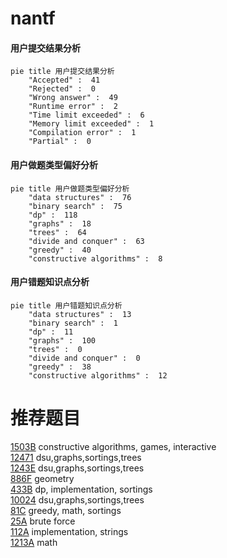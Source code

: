 # nantf

<!-- tabs:start -->



#### **用户提交结果分析**

```mermaid
pie title 用户提交结果分析
    "Accepted" :  41
    "Rejected" :  0
    "Wrong answer" :  49
    "Runtime error" :  2
    "Time limit exceeded" :  6
    "Memory limit exceeded" :  1
    "Compilation error" :  1
    "Partial" :  0
```

#### **用户做题类型偏好分析**

```mermaid
pie title 用户做题类型偏好分析
    "data structures" :  76
    "binary search" :  75
    "dp" :  118
    "graphs" :  18
    "trees" :  64
    "divide and conquer" :  63
    "greedy" :  40
    "constructive algorithms" :  8
```
#### **用户错题知识点分析**

```mermaid
pie title 用户错题知识点分析
    "data structures" :  13
    "binary search" :  1
    "dp" :  11
    "graphs" :  100
    "trees" :  0
    "divide and conquer" :  0
    "greedy" :  38
    "constructive algorithms" :  12
```



<!-- tabs:end -->
# 推荐题目
[1503B](https://codeforces.com/contest/1503/problem/B)		constructive algorithms,
                        games,
                        interactive		  
[12471](https://codeforces.com/contest/1247/problem/1)		dsu,graphs,sortings,trees		  
[1243E](https://codeforces.com/contest/1243/problem/E)		dsu,graphs,sortings,trees		  
[886F](https://codeforces.com/contest/886/problem/F)		geometry		  
[433B](https://codeforces.com/contest/433/problem/B)		dp,
                        implementation,
                        sortings		  
[10024](https://codeforces.com/contest/1002/problem/4)		dsu,graphs,sortings,trees		  
[81C](https://codeforces.com/contest/81/problem/C)		greedy,
                        math,
                        sortings		  
[25A](https://codeforces.com/contest/25/problem/A)		brute force		  
[112A](https://codeforces.com/contest/112/problem/A)		implementation,
                        strings		  
[1213A](https://codeforces.com/contest/1213/problem/A)		math		  
